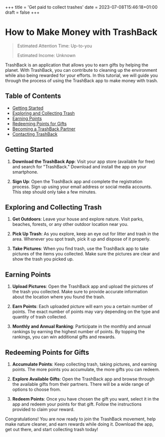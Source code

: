 +++
title = 'Get paid to collect trashes'
date = 2023-07-08T15:46:18+01:00
draft = false
+++


# How to Make Money with TrashBack
> Estimated Attention Time: Up-to-you
>
> Estimated Income: Unknown

TrashBack is an application that allows you to earn gifts by helping the planet. With TrashBack, you can contribute to cleaning up the environment while also being rewarded for your efforts. In this tutorial, we will guide you through the process of using the TrashBack app to make money with trash.

## Table of Contents
- [Getting Started](#getting-started)
- [Exploring and Collecting Trash](#exploring-and-collecting-trash)
- [Earning Points](#earning-points)
- [Redeeming Points for Gifts](#redeeming-points-for-gifts)
- [Becoming a TrashBack Partner](#becoming-a-trashback-partner)
- [Contacting TrashBack](#contacting-trashback)

## Getting Started

1. **Download the TrashBack App**: Visit your app store (available for free) and search for "TrashBack." Download and install the app on your smartphone.

2. **Sign Up**: Open the TrashBack app and complete the registration process. Sign up using your email address or social media accounts. This step should only take a few minutes.

## Exploring and Collecting Trash

1. **Get Outdoors**: Leave your house and explore nature. Visit parks, beaches, forests, or any other outdoor location near you.

2. **Pick Up Trash**: As you explore, keep an eye out for litter and trash in the area. Whenever you spot trash, pick it up and dispose of it properly.

3. **Take Pictures**: When you find trash, use the TrashBack app to take pictures of the items you collected. Make sure the pictures are clear and show the trash you picked up.

## Earning Points

1. **Upload Pictures**: Open the TrashBack app and upload the pictures of the trash you collected. Make sure to provide accurate information about the location where you found the trash.

2. **Earn Points**: Each uploaded picture will earn you a certain number of points. The exact number of points may vary depending on the type and quantity of trash collected.

3. **Monthly and Annual Ranking**: Participate in the monthly and annual rankings by earning the highest number of points. By topping the rankings, you can win additional gifts and rewards.

## Redeeming Points for Gifts

1. **Accumulate Points**: Keep collecting trash, taking pictures, and earning points. The more points you accumulate, the more gifts you can redeem.

2. **Explore Available Gifts**: Open the TrashBack app and browse through the available gifts from their partners. There will be a wide range of options to choose from.

3. **Redeem Points**: Once you have chosen the gift you want, select it in the app and redeem your points for that gift. Follow the instructions provided to claim your reward.

Congratulations! You are now ready to join the TrashBack movement, help make nature cleaner, and earn rewards while doing it. Download the app, get out there, and start collecting trash today!
